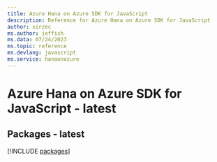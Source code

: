 ```yaml
---
title: Azure Hana on Azure SDK for JavaScript
description: Reference for Azure Hana on Azure SDK for JavaScript
author: xirzec
ms.author: jeffish
ms.data: 07/24/2023
ms.topic: reference
ms.devlang: javascript
ms.service: hanaonazure
---
```

# Azure Hana on Azure SDK for JavaScript - latest
## Packages - latest
[!INCLUDE [packages](hana-on-azure-index.md)]